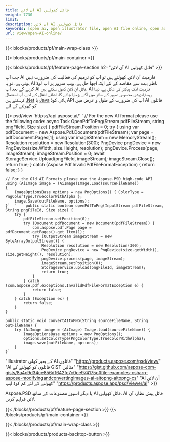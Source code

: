 ```yaml
---
title: آن لائن AI فائل کھولیں
weight: 7730
limit: 
description: آن لائن AI فائل کھولیں
keywords: [open ai, open illustrator file, open AI file online, open adobe illustrator, preview of ai file, ai format open]
url: view/open-AI-online/
---
```


{{< blocks/products/pf/main-wrap-class >}}


{{< blocks/products/pf/main-container >}}

{{< blocks/products/pf/feature-page-section h2="آن لائن AI فائل کھولیں" >}}
<p>جب آپ AI فارمیٹ آن لائن کھولتے ہیں تو آپ کو ترمیم کی فعالیت کی ضرورت نہیں ہوتی ہے، تو یہ AI ناظر بہت سے مقاصد کے لئے ایک اچھا حل ہے. ویب سرور پر اپ لوڈ کرنے کے بعد آپ AI فائل آن لائن کھول سکتے ہیں. AI فارمیٹ ایک ویکٹر کی شکل ہے، لہذا ریسٹرائزیشن مخصوص تصویر کے سائز میں آگے بڑھایا جائے گا. اضافی افعال کے لئے، آپ استعمال کرسکتے ہیں <a href="/psd/net">.Net</a> یا <a href="/psd/java">Java</a> ہائی کوڈ API آپ کی ضرورت کے طول و عرض میں AI فائلوں کو کھولنے کے لئے</p>
{{< psd/view `https://api.aspose.ai/` 
`	// For the new AI format please use the following code:
	async Task<bool> OpenPdfToPng(Stream pdfFileStream, string pngFileId, Size size)
	{
		pdfFileStream.Position = 0;
		try
		{
			using var pdfDocument = new Aspose.Pdf.Document(pdfFileStream);
			var page = pdfDocument.Pages[1];
			using var imageStream = new MemoryStream();
			Resolution resolution = new Resolution(300);
			PngDevice pngDevice = new PngDevice(size.Width, size.Height, resolution);
			pngDevice.Process(page, imageStream);
			imageStream.Position = 0;
			await StorageService.Upload(pngFileId, imageStream);
			imageStream.Close();
			return true;
		}
		catch (Aspose.Pdf.InvalidPdfFileFormatException)
		{
			return false;
		}
	}
	
	// For the Old AI Formats please use the Aspose.PSD high-code API
	using (AiImage image = (AiImage)Image.Load(sourceFileName))
	{
		ImageOptionsBase options = new PngOptions() { ColorType = PngColorType.TruecolorWithAlpha };
		image.Save(outFileName, options);
	}`  `    public static boolean openPdfToPng(InputStream pdfFileStream, String pngFileId, Size size) {
        try {
            pdfFileStream.setPosition(0);
            try (Document pdfDocument = new Document(pdfFileStream)) {
                com.aspose.pdf.Page page = pdfDocument.getPages().get_Item(1);
                try (OutputStream imageStream = new ByteArrayOutputStream()) {
                    Resolution resolution = new Resolution(300);
                    PngDevice pngDevice = new PngDevice(size.getWidth(), size.getHeight(), resolution);
                    pngDevice.process(page, imageStream);
                    imageStream.setPosition(0);
                    StorageService.upload(pngFileId, imageStream);
                    return true;
                }
            } catch (com.aspose.pdf.exceptions.InvalidPdfFileFormatException e) {
                return false;
            }
        } catch (Exception ex) {
            return false;
        }
    }

    public static void convertAItoPNG(String sourceFileName, String outFileName) {
        try (AiImage image = (AiImage) Image.load(sourceFileName)) {
            ImageOptionsBase options = new PngOptions();
            options.setColorType(PngColorType.TruecolorWithAlpha);
            image.save(outFileName, options);
        }
    }` 
"Illustrator کے بغیر کھلی AI فائلوں" "https://products.aspose.com/psd/view/" 
"AI فائلوں کو کھولنے کے GIST مثالیں" "https://gist.github.com/aspose-com-gists/8a4c9d34ce856d1642fc7c0ce974175c#file-examples-csharp-aspose-modifyingandconvertingimages-ai-aitopng-aitopng-cs" 
"AI آن لائن کھولنے کے لئے کم کوڈ ایپ" "https://products.aspose.app/psd/viewer/ai" >}}
<p>Aspose.PSD یا دیگر اسپوز مصنوعات کے ساتھ AI فائل کھولیں. AI فائل پیش نظارہ آن لائن فراہم کریں.</p>
{{< /blocks/products/pf/feature-page-section >}}
{{< /blocks/products/pf/main-container >}}


{{< /blocks/products/pf/main-wrap-class >}}

{{< blocks/products/products-backtop-button >}}

